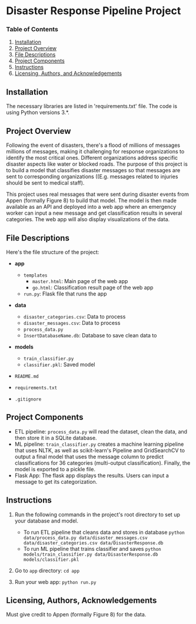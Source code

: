 # Disaster Response Pipeline Project

### Table of Contents

1. [Installation](#installation)
2. [Project Overview](#overview)
3. [File Descriptions](#files)
4. [Project Components](#components)
5. [Instructions](#instructions)
6. [Licensing, Authors, and Acknowledgements](#licensing)

## Installation <a name="installation"></a>

The necessary libraries are listed in 'requirements.txt' file.
The code is using Python versions 3.\*.

## Project Overview<a name="overview"></a>

Following the event of disasters, there's a flood of millions of messages millions of messages, making it challenging for response organizations to identify the most critical ones. Different organizations address specific disaster aspects like water or blocked roads. The purpose of this project is to build a model that classifies disaster messages so that messages are sent to corresponding organizations ((E.g. messages related to injuries should be sent to medical staff).

This project uses real messages that were sent during disaster events from Appen (formally Figure 8) to build that model. The model is then made available as an API and deployed into a web app where an emergency worker can input a new message and get classification results in several categories. The web app will also display visualizations of the data.

## File Descriptions <a name="files"></a>

Here's the file structure of the project:

- **app**

  - `templates`
    - `master.html`: Main page of the web app
    - `go.html`: Classification result page of the web app
  - `run.py`: Flask file that runs the app

- **data**

  - `disaster_categories.csv`: Data to process
  - `disaster_messages.csv`: Data to process
  - `process_data.py`
  - `InsertDatabaseName.db`: Database to save clean data to

- **models**

  - `train_classifier.py`
  - `classifier.pkl`: Saved model

- `README.md`
- `requirements.txt`
- `.gitignore`

## Project Components <a name="components"></a>

- ETL pipeline:
  `process_data.py` will read the dataset, clean the data, and then store it in a SQLite database.
- ML pipeline:
  `train_classifier.py` creates a machine learning pipeline that uses NLTK, as well as scikit-learn's Pipeline and GridSearchCV to output a final model that uses the message column to predict classifications for 36 categories (multi-output classification). Finally, the model is exported to a pickle file.
- Flask App:
  The flask app displays the results. Users can input a message to get its categorization.

## Instructions <a name="instructions"></a>

1. Run the following commands in the project's root directory to set up your database and model.

   - To run ETL pipeline that cleans data and stores in database
     `python data/process_data.py data/disaster_messages.csv data/disaster_categories.csv data/DisasterResponse.db`
   - To run ML pipeline that trains classifier and saves
     `python models/train_classifier.py data/DisasterResponse.db models/classifier.pkl`

2. Go to `app` directory: `cd app`

3. Run your web app: `python run.py`

## Licensing, Authors, Acknowledgements<a name="licensing"></a>

Must give credit to Appen (formally Figure 8) for the data.
